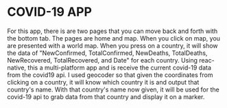 # COVID-19 APP
For this app, there is are two pages that you can move back and forth with the bottom tab. The pages are home and map. When you click on map, you are presented with a world map. When you press on a country, it will show the data of "NewConfirmed, TotalConfirmed, NewDeaths, TotalDeaths, NewRecovered, TotalRecovered, and Date" for each country. Using reac-native, this a multi-platform app and is receive the current covid-19 data from the covid19 api. I used geocoder so that given the coordinates from clicking on a country, it will know which country it is and output that country's name. With that country's name now given, it will be used for the covid-19 api to grab data from that country and display it on a marker.
